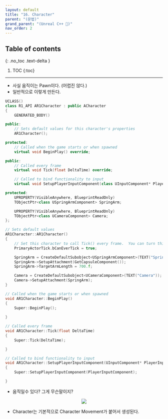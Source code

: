 ```yaml
---
layout: default
title: "16. Character"
parent: "(문법)"
grand_parent: "(Unreal C++ 🚀)"
nav_order: 2
---
```


## Table of contents
{: .no_toc .text-delta }

1. TOC
{:toc}

---

* 사실 움직이는 Pawn이다. (어렵진 않다.)
* 일반적으로 이렇게 만든다.

```cpp
UCLASS()
class R1_API AR1Character : public ACharacter
{
	GENERATED_BODY()

public:
	// Sets default values for this character's properties
	AR1Character();

protected:
	// Called when the game starts or when spawned
	virtual void BeginPlay() override;

public:	
	// Called every frame
	virtual void Tick(float DeltaTime) override;

	// Called to bind functionality to input
	virtual void SetupPlayerInputComponent(class UInputComponent* PlayerInputComponent) override;

protected:
	UPROPERTY(VisibleAnywhere, BlueprintReadOnly)
	TObjectPtr<class USpringArmComponent> SpringArm;

	UPROPERTY(VisibleAnywhere, BlueprintReadOnly)
	TObjectPtr<class UCameraComponent> Camera;
};
```

```cpp
// Sets default values
AR1Character::AR1Character()
{
 	// Set this character to call Tick() every frame.  You can turn this off to improve performance if you don't need it.
	PrimaryActorTick.bCanEverTick = true;

	SpringArm = CreateDefaultSubobject<USpringArmComponent>(TEXT("SpringArmComponent"));
	SpringArm->SetupAttachment(GetCapsuleComponent());
	SpringArm->TargetArmLength = 700.f;

	Camera = CreateDefaultSubobject<UCameraComponent>(TEXT("Camera"));
	Camera->SetupAttachment(SpringArm);
}

// Called when the game starts or when spawned
void AR1Character::BeginPlay()
{
	Super::BeginPlay();
	
}

// Called every frame
void AR1Character::Tick(float DeltaTime)
{
	Super::Tick(DeltaTime);

}

// Called to bind functionality to input
void AR1Character::SetupPlayerInputComponent(UInputComponent* PlayerInputComponent)
{
	Super::SetupPlayerInputComponent(PlayerInputComponent);

}
```

* 움직일수 있다? 그게 무슨말이지?

<p align="center">
  <img src="https://taehyungs-programming-blog.github.io/blog/assets/images/unreal/grammer/ucpp0-16-1.png"/>
</p>

* Character는 기본적으로 Character Movement가 붙어서 생성된다.